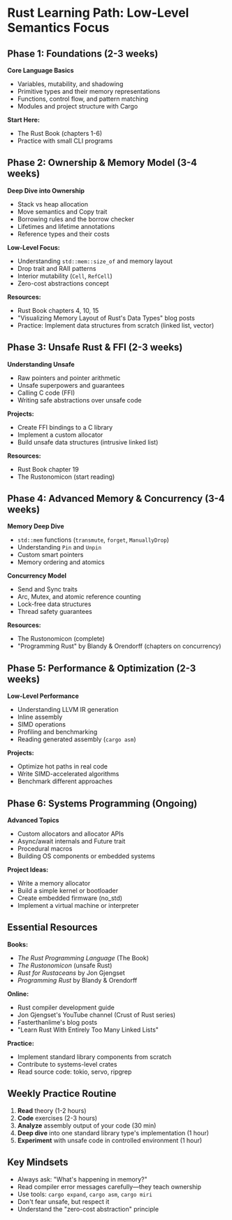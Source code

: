 # Rust Learning Path: Low-Level Semantics Focus


## Phase 1: Foundations (2-3 weeks)

**Core Language Basics**
- Variables, mutability, and shadowing
- Primitive types and their memory representations
- Functions, control flow, and pattern matching
- Modules and project structure with Cargo

**Start Here:**
- The Rust Book (chapters 1-6)
- Practice with small CLI programs

## Phase 2: Ownership & Memory Model (3-4 weeks)

**Deep Dive into Ownership**
- Stack vs heap allocation
- Move semantics and Copy trait
- Borrowing rules and the borrow checker
- Lifetimes and lifetime annotations
- Reference types and their costs

**Low-Level Focus:**
- Understanding `std::mem::size_of` and memory layout
- Drop trait and RAII patterns
- Interior mutability (`Cell`, `RefCell`)
- Zero-cost abstractions concept

**Resources:**
- Rust Book chapters 4, 10, 15
- "Visualizing Memory Layout of Rust's Data Types" blog posts
- Practice: Implement data structures from scratch (linked list, vector)

## Phase 3: Unsafe Rust & FFI (2-3 weeks)

**Understanding Unsafe**
- Raw pointers and pointer arithmetic
- Unsafe superpowers and guarantees
- Calling C code (FFI)
- Writing safe abstractions over unsafe code

**Projects:**
- Create FFI bindings to a C library
- Implement a custom allocator
- Build unsafe data structures (intrusive linked list)

**Resources:**
- Rust Book chapter 19
- The Rustonomicon (start reading)

## Phase 4: Advanced Memory & Concurrency (3-4 weeks)

**Memory Deep Dive**
- `std::mem` functions (`transmute`, `forget`, `ManuallyDrop`)
- Understanding `Pin` and `Unpin`
- Custom smart pointers
- Memory ordering and atomics

**Concurrency Model**
- Send and Sync traits
- Arc, Mutex, and atomic reference counting
- Lock-free data structures
- Thread safety guarantees

**Resources:**
- The Rustonomicon (complete)
- "Programming Rust" by Blandy & Orendorff (chapters on concurrency)

## Phase 5: Performance & Optimization (2-3 weeks)

**Low-Level Performance**
- Understanding LLVM IR generation
- Inline assembly
- SIMD operations
- Profiling and benchmarking
- Reading generated assembly (`cargo asm`)

**Projects:**
- Optimize hot paths in real code
- Write SIMD-accelerated algorithms
- Benchmark different approaches

## Phase 6: Systems Programming (Ongoing)

**Advanced Topics**
- Custom allocators and allocator APIs
- Async/await internals and Future trait
- Procedural macros
- Building OS components or embedded systems

**Project Ideas:**
- Write a memory allocator
- Build a simple kernel or bootloader
- Create embedded firmware (no_std)
- Implement a virtual machine or interpreter

## Essential Resources

**Books:**
- *The Rust Programming Language* (The Book)
- *The Rustonomicon* (unsafe Rust)
- *Rust for Rustaceans* by Jon Gjengset
- *Programming Rust* by Blandy & Orendorff

**Online:**
- Rust compiler development guide
- Jon Gjengset's YouTube channel (Crust of Rust series)
- Fasterthanlime's blog posts
- "Learn Rust With Entirely Too Many Linked Lists"

**Practice:**
- Implement standard library components from scratch
- Contribute to systems-level crates
- Read source code: tokio, servo, ripgrep

## Weekly Practice Routine

1. **Read** theory (1-2 hours)
2. **Code** exercises (2-3 hours)
3. **Analyze** assembly output of your code (30 min)
4. **Deep dive** into one standard library type's implementation (1 hour)
5. **Experiment** with unsafe code in controlled environment (1 hour)

## Key Mindsets

- Always ask: "What's happening in memory?"
- Read compiler error messages carefully—they teach ownership
- Use tools: `cargo expand`, `cargo asm`, `cargo miri`
- Don't fear unsafe, but respect it
- Understand the "zero-cost abstraction" principle
